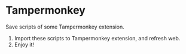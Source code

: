 # Tampermonkey
Save scripts of some Tampermonkey extension.
1. Import these scripts to Tampermonkey extension, and refresh web.
2. Enjoy it!
